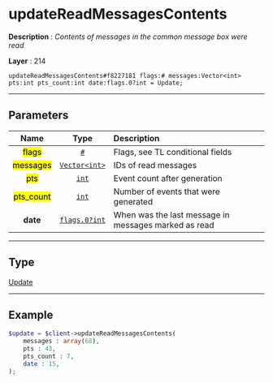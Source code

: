 # updateReadMessagesContents

**Description** : *Contents of messages in the common message box were read*

**Layer** : 214

```tl
updateReadMessagesContents#f8227181 flags:# messages:Vector<int> pts:int pts_count:int date:flags.0?int = Update;
```

---

## Parameters

| Name | Type | Description |
| :---: | :---: | :--- |
| <mark>flags</mark> | [`#`](type/#) | Flags, see TL conditional fields |
| <mark>messages</mark> | [`Vector<int>`](type/int) | IDs of read messages |
| <mark>pts</mark> | [`int`](type/int) | Event count after generation |
| <mark>pts_count</mark> | [`int`](type/int) | Number of events that were generated |
| **date** | [`flags.0?int`](type/int) | When was the last message in messages marked as read |

---

## Type

[Update](type/Update)

---

## Example

```php
$update = $client->updateReadMessagesContents(
	messages : array(68),
	pts : 43,
	pts_count : 7,
	date : 15,
);
```